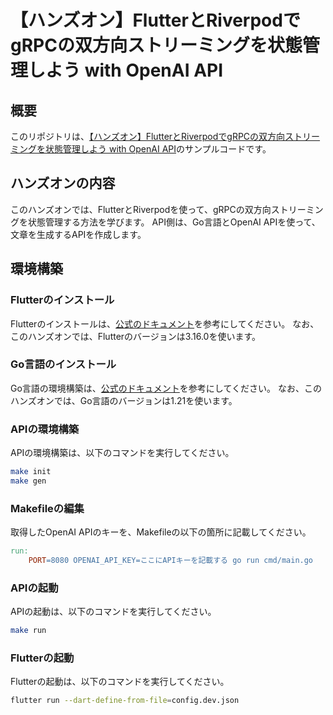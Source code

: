 # 【ハンズオン】FlutterとRiverpodでgRPCの双方向ストリーミングを状態管理しよう with OpenAI API

## 概要

このリポジトリは、[【ハンズオン】FlutterとRiverpodでgRPCの双方向ストリーミングを状態管理しよう with OpenAI API](https://qiita.com/funobu/items/293e145a57af89cb2b49)のサンプルコードです。

## ハンズオンの内容

このハンズオンでは、FlutterとRiverpodを使って、gRPCの双方向ストリーミングを状態管理する方法を学びます。
API側は、Go言語とOpenAI APIを使って、文章を生成するAPIを作成します。

## 環境構築

### Flutterのインストール

Flutterのインストールは、[公式のドキュメント](https://flutter.dev/docs/get-started/install)を参考にしてください。
なお、このハンズオンでは、Flutterのバージョンは3.16.0を使います。

### Go言語のインストール

Go言語の環境構築は、[公式のドキュメント](https://golang.org/doc/install)を参考にしてください。
なお、このハンズオンでは、Go言語のバージョンは1.21を使います。

### APIの環境構築

APIの環境構築は、以下のコマンドを実行してください。

```bash
make init
make gen
```

### Makefileの編集
取得したOpenAI APIのキーを、Makefileの以下の箇所に記載してください。

```makefile
run:
	PORT=8080 OPENAI_API_KEY=ここにAPIキーを記載する go run cmd/main.go
```

### APIの起動

APIの起動は、以下のコマンドを実行してください。

```bash
make run
```

### Flutterの起動

Flutterの起動は、以下のコマンドを実行してください。

```bash
flutter run --dart-define-from-file=config.dev.json
```

